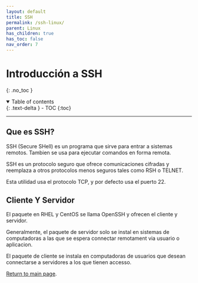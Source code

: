 ```yaml
---
layout: default
title: SSH
permalink: /ssh-linux/
parent: Linux
has_children: true
has_toc: false
nav_order: 7
---
```


# Introducción a SSH
{: .no_toc }

<details open markdown="block">
  <summary>
    Table of contents
  </summary>
  {: .text-delta }
- TOC
{:toc}
</details>

---
## Que es SSH?

SSH (Secure SHell) es un programa que sirve para entrar a sistemas remotos. Tambien se usa para ejecutar comandos en forma remota.

SSH es un protocolo seguro que ofrece comunicaciones cifradas y reemplaza a otros protocolos menos seguros tales como RSH o TELNET.

Esta utilidad usa el protocolo TCP, y por defecto usa el puerto 22. 

## Cliente Y Servidor

El paquete en RHEL y CentOS se llama OpenSSH y ofrecen el cliente y servidor.

Generalmente, el paquete de servidor solo se instal en sistemas de computadoras a las que se espera connectar remotament via usuario o aplicacion.

El paquete de cliente se instala en computadoras de usuarios que desean connectarse a servidores a los que tienen accesso.

[Return to main page]({{site.baseurl}}/).